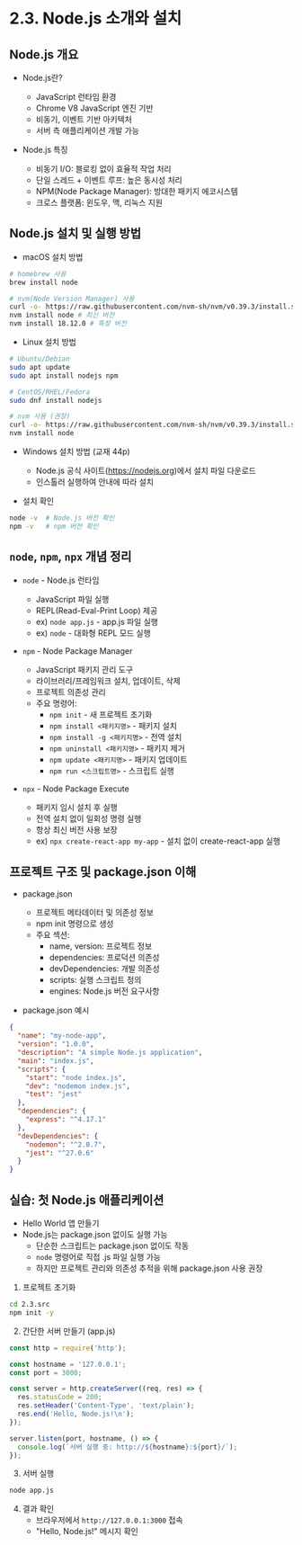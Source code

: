 # 2.3. Node.js 소개와 설치

## Node.js 개요

* Node.js란?
    - JavaScript 런타임 환경
    - Chrome V8 JavaScript 엔진 기반
    - 비동기, 이벤트 기반 아키텍처
    - 서버 측 애플리케이션 개발 가능

* Node.js 특징
    - 비동기 I/O: 블로킹 없이 효율적 작업 처리
    - 단일 스레드 + 이벤트 루프: 높은 동시성 처리
    - NPM(Node Package Manager): 방대한 패키지 에코시스템
    - 크로스 플랫폼: 윈도우, 맥, 리눅스 지원

## Node.js 설치 및 실행 방법

* macOS 설치 방법
```bash
# homebrew 사용
brew install node

# nvm(Node Version Manager) 사용
curl -o- https://raw.githubusercontent.com/nvm-sh/nvm/v0.39.3/install.sh | bash
nvm install node # 최신 버전
nvm install 18.12.0 # 특정 버전
```

* Linux 설치 방법
```bash
# Ubuntu/Debian
sudo apt update
sudo apt install nodejs npm

# CentOS/RHEL/Fedora
sudo dnf install nodejs

# nvm 사용 (권장)
curl -o- https://raw.githubusercontent.com/nvm-sh/nvm/v0.39.3/install.sh | bash
nvm install node
```

* Windows 설치 방법 (교재 44p)
    - Node.js 공식 사이트(https://nodejs.org)에서 설치 파일 다운로드
    - 인스톨러 실행하여 안내에 따라 설치

* 설치 확인
```bash
node -v  # Node.js 버전 확인
npm -v   # npm 버전 확인
```

## `node`, `npm`, `npx` 개념 정리

* `node` - Node.js 런타임
    - JavaScript 파일 실행
    - REPL(Read-Eval-Print Loop) 제공
    - ex) `node app.js` - app.js 파일 실행
    - ex) `node` - 대화형 REPL 모드 실행

* `npm` - Node Package Manager
    - JavaScript 패키지 관리 도구
    - 라이브러리/프레임워크 설치, 업데이트, 삭제
    - 프로젝트 의존성 관리
    - 주요 명령어:
        - `npm init` - 새 프로젝트 초기화
        - `npm install <패키지명>` - 패키지 설치
        - `npm install -g <패키지명>` - 전역 설치
        - `npm uninstall <패키지명>` - 패키지 제거
        - `npm update <패키지명>` - 패키지 업데이트
        - `npm run <스크립트명>` - 스크립트 실행

* `npx` - Node Package Execute
    - 패키지 임시 설치 후 실행
    - 전역 설치 없이 일회성 명령 실행
    - 항상 최신 버전 사용 보장
    - ex) `npx create-react-app my-app` - 설치 없이 create-react-app 실행

## 프로젝트 구조 및 package.json 이해

* package.json
    - 프로젝트 메타데이터 및 의존성 정보
    - npm init 명령으로 생성
    - 주요 섹션:
        - name, version: 프로젝트 정보
        - dependencies: 프로덕션 의존성
        - devDependencies: 개발 의존성
        - scripts: 실행 스크립트 정의
        - engines: Node.js 버전 요구사항

* package.json 예시
```json
{
  "name": "my-node-app",
  "version": "1.0.0",
  "description": "A simple Node.js application",
  "main": "index.js",
  "scripts": {
    "start": "node index.js",
    "dev": "nodemon index.js",
    "test": "jest"
  },
  "dependencies": {
    "express": "^4.17.1"
  },
  "devDependencies": {
    "nodemon": "^2.0.7",
    "jest": "^27.0.6"
  }
}
```

## 실습: 첫 Node.js 애플리케이션

* Hello World 앱 만들기
* Node.js는 package.json 없이도 실행 가능
    - 단순한 스크립트는 package.json 없이도 작동
    - `node` 명령어로 직접 .js 파일 실행 가능
    - 하지만 프로젝트 관리와 의존성 추적을 위해 package.json 사용 권장

1. 프로젝트 초기화
```bash
cd 2.3.src
npm init -y
```

2. 간단한 서버 만들기 (app.js)
```javascript
const http = require('http');

const hostname = '127.0.0.1';
const port = 3000;

const server = http.createServer((req, res) => {
  res.statusCode = 200;
  res.setHeader('Content-Type', 'text/plain');
  res.end('Hello, Node.js!\n');
});

server.listen(port, hostname, () => {
  console.log(`서버 실행 중: http://${hostname}:${port}/`);
});
```

3. 서버 실행
```bash
node app.js
```

4. 결과 확인
    - 브라우저에서 `http://127.0.0.1:3000` 접속
    - "Hello, Node.js!" 메시지 확인
